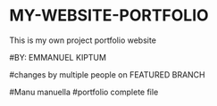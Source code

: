 # MY-WEBSITE-PORTFOLIO
This is my own project portfolio website

#BY: EMMANUEL KIPTUM

#changes by multiple people on FEATURED BRANCH

#Manu manuella
#portfolio complete file